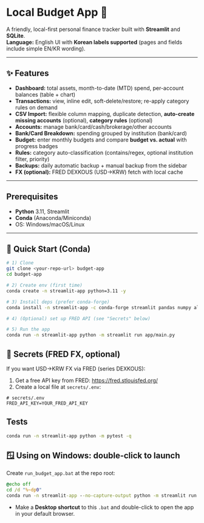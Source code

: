 # Local Budget App 💸

A friendly, local-first personal finance tracker built with **Streamlit** and **SQLite**.  
**Language:** English UI with **Korean labels supported** (pages and fields include simple EN/KR wording).

---

## ✨ Features

- **Dashboard:** total assets, month-to-date (MTD) spend, per-account balances (table + chart)
- **Transactions:** view, inline edit, soft-delete/restore; re-apply category rules on demand
- **CSV Import:** flexible column mapping, duplicate detection, **auto-create missing accounts** (optional), **category rules** (optional)
- **Accounts:** manage bank/card/cash/brokerage/other accounts
- **Bank/Card Breakdown:** spending grouped by institution (bank/card)
- **Budget:** enter monthly budgets and compare **budget vs. actual** with progress badges
- **Rules:** category auto-classification (contains/regex, optional institution filter, priority)
- **Backups:** daily automatic backup + manual backup from the sidebar
- **FX (optional):** FRED DEXKOUS (USD→KRW) fetch with local cache

---

## Prerequisites

- **Python** 3.11, Streamlit
- **Conda** (Anaconda/Miniconda)
- OS: Windows/macOS/Linux

---

## 🚀 Quick Start (Conda)

```bash
# 1) Clone
git clone <your-repo-url> budget-app
cd budget-app

# 2) Create env (first time)
conda create -n streamlit-app python=3.11 -y

# 3) Install deps (prefer conda-forge)
conda install -n streamlit-app -c conda-forge streamlit pandas numpy altair scipy python-dotenv pytest -y

# 4) (Optional) set up FRED API (see "Secrets" below)

# 5) Run the app
conda run -n streamlit-app python -m streamlit run app/main.py
```

## 🔐 Secrets (FRED FX, optional)
If you want USD→KRW FX via FRED (series DEXKOUS):
1. Get a free API key from FRED: https://fred.stlouisfed.org/
2. Create a local file at `secrets/.env`:

```
# secrets/.env
FRED_API_KEY=YOUR_FRED_API_KEY
```

## Tests
```bash
conda run -n streamlit-app python -m pytest -q
```

## 🪟 Using on Windows: double-click to launch
Create `run_budget_app.bat` at the repo root:
```bat
@echo off
cd /d "%~dp0"
conda run -n streamlit-app --no-capture-output python -m streamlit run app\main.py --server.headless=false
```
- Make a **Desktop shortcut** to this `.bat` and double-click to open the app in your default browser.
